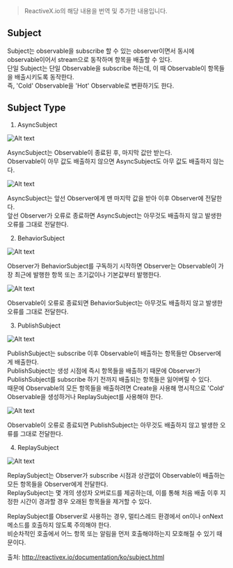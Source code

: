 > ReactiveX.io의 해당 내용을 번역 및 추가한 내용입니다.
  
## Subject  
Subject는 observable을 subscribe 할 수 있는 observer이면서 동시에 observable이어서 stream으로 동작하며 항목을 배출할 수 있다.  
단일 Subject는 단일 Observable을 subscribe 하는데, 이 때 Observable이 항목들을 배출시키도록 동작한다.  
즉, 'Cold' Observable을 'Hot' Observable로 변환하기도 한다.  
  
  
  
## Subject Type  
1. AsyncSubject  

![Alt text](http://reactivex.io/documentation/operators/images/S.AsyncSubject.png)  
  
AsyncSubject는 Observable이 종료된 후, 마지막 값만 받는다.  
Observable이 아무 값도 배출하지 않으면 AsyncSubject도 아무 값도 배출하지 않는다.  
  
![Alt text](http://reactivex.io/documentation/operators/images/S.AsyncSubject.e.png)  
  
AsyncSubject는 앞선 Observer에게 맨 마지막 값을 받아 이후 Observer에 전달한다.  
앞선 Observer가 오류로 종료하면 AsyncSubject는 아무것도 배출하지 않고 발생한 오류를 그대로 전달한다.  
  
2. BehaviorSubject  
  
![Alt text](http://reactivex.io/documentation/operators/images/S.BehaviorSubject.png)  
  
Observer가 BehaviorSubject를 구독하기 시작하면 Observer는 Observable이 가장 최근에 발행한 항목 또는 초기값이나 기본값부터 발행한다.  
  
![Alt text](http://reactivex.io/documentation/operators/images/S.BehaviorSubject.e.png)  
  
Observable이 오류로 종료되면 BehaviorSubject는 아무것도 배출하지 않고 발생한 오류를 그대로 전달한다.  
  
3. PublishSubject  
  
![Alt text](http://reactivex.io/documentation/operators/images/S.PublishSubject.png)  
  
PublishSubject는 subscribe 이후 Observable이 배출하는 항목들만 Observer에게 배출한다.  
PublishSubject는 생성 시점에 즉시 항목들을 배출하기 때문에 Observer가 PublishSubject를 subscribe 하기 전까지 배출되는 항목들은 잃어버릴 수 있다.  
때문에 Observable의 모든 항목들을 배출하려면 Create을 사용해 명시적으로 'Cold' Observable을 생성하거나 ReplaySubject를 사용해야 한다.  
  
![Alt text](http://reactivex.io/documentation/operators/images/S.PublishSubject.e.png)  
  
Observable이 오류로 종료되면 PublishSubject는 아무것도 배출하지 않고 발생한 오류를 그대로 전달한다.  
  
4. ReplaySubject  
  
![Alt text](http://reactivex.io/documentation/operators/images/S.ReplaySubject.png)  
  
ReplaySubject는 Observer가 subscribe 시점과 상관없이 Observable이 배출하는 모든 항목들을 Observer에게 전달한다.  
ReplaySubject는 몇 개의 생성자 오버로드를 제공하는데, 이를 통해 처음 배출 이후 지정한 시간이 경과할 경우 오래된 항목들을 제거할 수 있다.  
  
ReplaySubject를 Observer로 사용하는 경우, 멀티스레드 환경에서 on이나 onNext 메소드를 호출하지 않도록 주의해야 한다.  
비순차적인 호출에서 어느 항목 또는 알림을 먼저 호출해야하는지 모호해질 수 있기 때문이다.  
  
  
  
출처: http://reactivex.io/documentation/ko/subject.html  